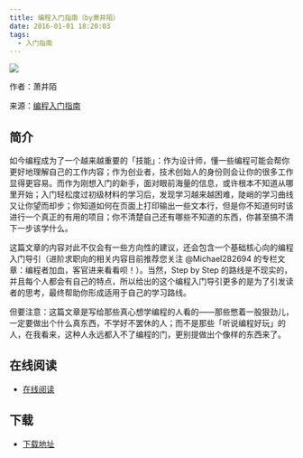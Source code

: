 ```yaml
---
title: 编程入门指南（by萧井陌）
date: 2016-01-01 18:20:03
tags:
  - 入门指南
---
```


![](http://box.kancloud.cn/cover_2015-08-19_55d464ec148a_800x1068.jpg?imageMogr2/thumbnail/173x231!/interlace/1/quality/100)

作者：萧井陌

来源：[编程入门指南](http://zhuanlan.zhihu.com/xiao-jing-mo/19959253)

<!--more-->

## 简介 ##

如今编程成为了一个越来越重要的「技能」：作为设计师，懂一些编程可能会帮你更好地理解自己的工作内容；作为创业者，技术创始人的身份则会让你的很多工作显得更容易。而作为刚想入门的新手，面对眼前海量的信息，或许根本不知道从哪里开始；入门轻松度过初级材料的学习后，发现学习越来越困难，陡峭的学习曲线又让你望而却步；你知道如何在页面上打印输出一些文本行，但是你不知道何时该进行一个真正的有用的项目；你不清楚自己还有哪些不知道的东西，你甚至搞不清下一步该学什么。

这篇文章的内容对此不仅会有一些方向性的建议，还会包含一个基础核心向的编程入门导引（进阶求职向的相关内容目前推荐您关注 @Michael282694 的专栏文章：编程者加血，客官进来看看呗！）。当然，Step by Step 的路线是不现实的，并且每个人都会有自己的特点，所以给出的这个编程入门导引更多的是为了引发读者的思考，最终帮助你形成适用于自己的学习路线。

但要注意：这篇文章是写给那些真心想学编程的人看的——那些憋着一股狠劲儿，一定要做出个什么真东西，不学好不罢休的人；而不是那些「听说编程好玩」的人，在我看来，这种人永远都入不了编程的门，更别提做出个像样的东西来了。

## 在线阅读 ##

+ [在线阅读](http://www.kancloud.cn/kancloud/intro-to-prog)

## 下载 ##

+ [下载地址](http://www.kancloud.cn/kancloud/intro-to-prog)